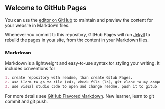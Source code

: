 ## Welcome to GitHub Pages

You can use the [editor on GitHub](https://github.com/ZHANGJialiHappy/website/edit/master/README.md) to maintain and preview the content for your website in Markdown files.

Whenever you commit to this repository, GitHub Pages will run [Jekyll](https://jekyllrb.com/) to rebuild the pages in your site, from the content in your Markdown files.

### Markdown

Markdown is a lightweight and easy-to-use syntax for styling your writing. It includes conventions for

```markdown
1. create repository with readme, than create Gitub Pages.
2. use iTerm to go to file (cd), check file (ls), git clone to my computer
3. use visual studio code to open and change readme, push it to gitub
```

For more details see [GitHub Flavored Markdown](https://guides.github.com/features/mastering-markdown/).
New learner, learn to git commit and git push.
